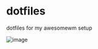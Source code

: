 # dotfiles

dotfiles for my awesomewm setup

![image](https://user-images.githubusercontent.com/95940523/218337646-63c9022e-01c6-45f5-8087-e9113e3de328.png)
